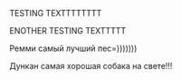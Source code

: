 TESTING TEXTTTTTTTT

ENOTHER TESTING TEXTTTTT

Ремми самый лучший пес=)))))))

Дункан самая хорошая собака на свете!!!